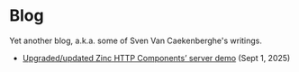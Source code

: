 # Blog

Yet another blog, a.k.a. some of Sven Van Caekenberghe's writings.

- [Upgraded/updated Zinc HTTP Components’ server demo](new-zinc-server-demo.md) (Sept 1, 2025)
